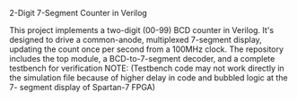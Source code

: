 2-Digit 7-Segment Counter in Verilog

This project implements a two-digit (00-99) BCD counter in Verilog. 
It's designed to drive a common-anode, multiplexed 7-segment display, updating the count once per second from a 100MHz clock.
The repository includes the top module, a BCD-to-7-segment decoder, and a complete testbench for verification 
NOTE: (Testbench code may not work directly in the  simulation file because of higher delay in code and bubbled logic at the 7- segment display of Spartan-7 FPGA)

